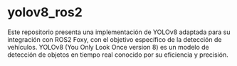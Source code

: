 # yolov8_ros2
Este repositorio presenta una implementación de YOLOv8 adaptada para su integración con ROS2 Foxy, con el objetivo específico de la detección de vehículos. YOLOv8 (You Only Look Once version 8) es un modelo de detección de objetos en tiempo real conocido por su eficiencia y precisión.
